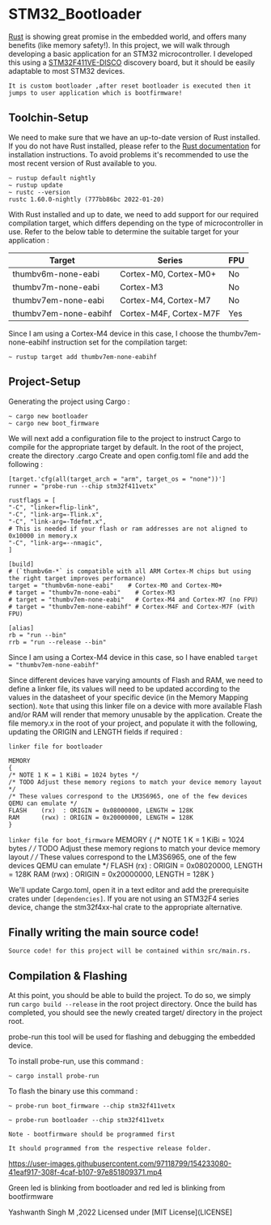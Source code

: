 # **STM32_Bootloader**
[Rust](https://www.rust-lang.org) is showing great promise in the embedded world, and offers many benefits (like memory safety!). In this project, we will walk through developing a basic application for an STM32 microcontroller. I developed this using a [STM32F411VE-DISCO](https://www.st.com/en/evaluation-tools/32f411ediscovery.html) discovery board, but it should be easily adaptable to most STM32 devices.

`It is custom bootloader ,after reset bootloader is executed then it jumps to user application which is bootfirmware!`

## Toolchin-Setup 
We need to make sure that we have an up-to-date version of Rust installed. If you do not have Rust installed, please refer to the [Rust documentation](https://www.rust-lang.org/tools/install) for installation instructions. To avoid problems it's recommended to use the most recent version of Rust available to you.

    ~ rustup default nightly
    ~ rustup update
    ~ rustc --version
    rustc 1.60.0-nightly (777bb86bc 2022-01-20)

With Rust installed and up to date, we need to add support for our required compilation target, which differs depending on the type of microcontroller in use. Refer to the below table to determine the suitable target for your application :

|Target|Series|FPU|
|----|-----|-------|
|thumbv6m-none-eabi|Cortex-M0, Cortex-M0+|No|
|thumbv7m-none-eabi|Cortex-M3|No|
|thumbv7em-none-eabi|Cortex-M4, Cortex-M7|No|
|thumbv7em-none-eabihf|Cortex-M4F, Cortex-M7F|Yes|

Since I am using a Cortex-M4 device in this case, I choose the thumbv7em-none-eabihf instruction set for the compilation target:

    ~ rustup target add thumbv7em-none-eabihf

## Project-Setup
Generating the project using Cargo :

    ~ cargo new bootloader
    ~ cargo new boot_firmware

We will next add a configuration file to the project to instruct Cargo to compile for the appropriate target by default. In the root of the project, create the directory .cargo Create and open config.toml file and add the following :

    [target.'cfg(all(target_arch = "arm", target_os = "none"))']
    runner = "probe-run --chip stm32f411vetx"

    rustflags = [
    "-C", "linker=flip-link",
    "-C", "link-arg=-Tlink.x",
    "-C", "link-arg=-Tdefmt.x",
    # This is needed if your flash or ram addresses are not aligned to 0x10000 in memory.x
    "-C", "link-arg=--nmagic",
    ]

    [build]
    # (`thumbv6m-*` is compatible with all ARM Cortex-M chips but using the right target improves performance)
    target = "thumbv6m-none-eabi"    # Cortex-M0 and Cortex-M0+
    # target = "thumbv7m-none-eabi"    # Cortex-M3
    # target = "thumbv7em-none-eabi"   # Cortex-M4 and Cortex-M7 (no FPU)
    # target = "thumbv7em-none-eabihf" # Cortex-M4F and Cortex-M7F (with FPU)

    [alias]
    rb = "run --bin"
    rrb = "run --release --bin"

Since I am using a Cortex-M4 device in this case, so I have enabled `target = "thumbv7em-none-eabihf"`

Since different devices have varying amounts of Flash and RAM, we need to define a linker file, its values will need to be updated according to the values in the datasheet of your specific device (in the Memory Mapping section). `Note` that using this linker file on a device with more available Flash and/or RAM will render that memory unusable by the application. Create the file memory.x in the root of your project, and populate it with the following, updating the ORIGIN and LENGTH fields if required :

`linker file for bootloader`

    MEMORY
    {
    /* NOTE 1 K = 1 KiBi = 1024 bytes */
    /* TODO Adjust these memory regions to match your device memory layout */
    /* These values correspond to the LM3S6965, one of the few devices QEMU can emulate */
    FLASH    (rx)  : ORIGIN = 0x08000000, LENGTH = 128K
    RAM      (rwx) : ORIGIN = 0x20000000, LENGTH = 128K 
    }    

 `linker file for boot_firmware`
 MEMORY
    {
    /* NOTE 1 K = 1 KiBi = 1024 bytes */
    /* TODO Adjust these memory regions to match your device memory layout */
    /* These values correspond to the LM3S6965, one of the few devices QEMU can emulate */
    FLASH    (rx)  : ORIGIN = 0x08020000, LENGTH = 128K
    RAM      (rwx) : ORIGIN = 0x20000000, LENGTH = 128K 
    }



We'll update Cargo.toml, open it in a text editor and add the prerequisite crates under `[dependencies]`. If you are not using an STM32F4 series device, change the stm32f4xx-hal crate to the appropriate alternative.



## Finally writing the main source code!
    Source code! for this project will be contained within src/main.rs.

## Compilation & Flashing

At this point, you should be able to build the project. To do so, we simply run `cargo build --release` in the root project directory. Once the build has completed, you should see the newly created target/ directory in the project root.

probe-run this tool will be used for flashing and debugging the embedded device.

To install probe-run, use this command :

    ~ cargo install probe-run

To flash the binary use this command :

    ~ probe-run boot_firmware --chip stm32f411vetx

    ~ probe-run bootloader --chip stm32f411vetx

    Note - bootfirmware should be programmed first

    It should programmed from the respective release folder.


https://user-images.githubusercontent.com/97118799/154233080-41eaf917-308f-4caf-b107-97e851809371.mp4

Green led is blinking from bootloader and red led is blinking from bootfirmware

Yashwanth Singh M ,2022
Licensed under [MIT License](LICENSE]

